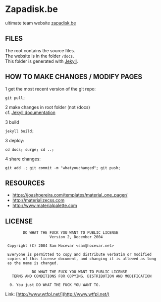 Zapadisk.be
=================

ultimate team website [zapadisk.be](http://zapadisk.be/)


FILES
--------------

The root contains the source files.  
The website is in the folder `/docs`.  
This folder is generated with [Jekyll](https://jekyllrb.com/).  



HOW TO MAKE CHANGES / MODIFY PAGES
--------------

1  get the most recent version of the git repo:  

    git pull;
	
2  make changes in root folder (not /docs)  
cf. [Jekyll documentation](https://jekyllrb.com/)  

3 build

    jekyll build;
    
3 deploy:	

    cd docs; surge; cd ..;
	
4 share changes: 

    git add .; git commit -m "whatyouchanged"; git push;



    

RESOURCES
--------------

- https://joashpereira.com/templates/material_one_pager/
- http://materializecss.com
- http://www.materialpalette.com


LICENSE
--------------

```
        DO WHAT THE FUCK YOU WANT TO PUBLIC LICENSE 
                    Version 2, December 2004 

 Copyright (C) 2004 Sam Hocevar <sam@hocevar.net> 

 Everyone is permitted to copy and distribute verbatim or modified 
 copies of this license document, and changing it is allowed as long 
 as the name is changed. 

            DO WHAT THE FUCK YOU WANT TO PUBLIC LICENSE 
   TERMS AND CONDITIONS FOR COPYING, DISTRIBUTION AND MODIFICATION 

  0. You just DO WHAT THE FUCK YOU WANT TO.
```

Link: [http://www.wtfpl.net/](http://www.wtfpl.net/)